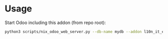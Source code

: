 # Usage

Start Odoo including this addon (from repo root):

```bash
python3 scripts/nix_odoo_web_server.py --db-name mydb --addon l10n_it_edi_doi
```
